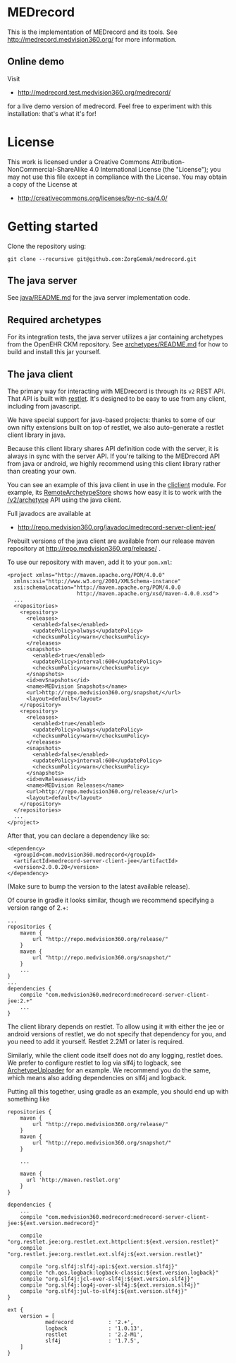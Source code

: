 MEDrecord
=========
This is the implementation of MEDrecord and its tools. See http://medrecord.medvision360.org/ for more information.

Online demo
-----------
Visit

* http://medrecord.test.medvision360.org/medrecord/

for a live demo version of medrecord. Feel free to experiment with this installation: that's what it's for!


License
=======
This work is licensed under a Creative Commons Attribution-NonCommercial-ShareAlike 4.0 International License (the 
"License"); you may not use this file except in compliance with the License. You may obtain a copy of the License at

* http://creativecommons.org/licenses/by-nc-sa/4.0/


Getting started
===============
Clone the repository using:

    git clone --recursive git@github.com:ZorgGemak/medrecord.git


The java server
---------------
See [java/README.md](java/README.md) for the java server implementation code.


Required archetypes
-------------------
For its integration tests, the java server utilizes a jar containing archetypes from the OpenEHR CKM repository.
See [archetypes/README.md](archetypes/README.md) for how to build and install this jar yourself.


The java client
---------------
The primary way for interacting with MEDrecord is through its `v2` REST API. That API is built with
[restlet](http://restlet.org/). It's designed to be easy to use from any client, including from javascript.

We have special support for java-based projects: thanks to some of our own nifty extensions built on top of restlet, 
we also auto-generate a restlet client library in java.

Because this client library shares API definition code with the server, it is always in sync with the server API. If 
you're talking to the MEDrecord API from java or android, we highly recommend using this client library rather than
creating your own.

You can see an example of this java client in use in the [cliclient](java/medrecord-tools/medrecord-tools-cliclient) 
module. For example, its
[RemoteArchetypeStore](java/medrecord-tools/medrecord-tools-cliclient/src/main/java/com/medvision360/medrecord/tools/cliclient/RemoteArchetypeStore.java#L47)
shows how easy it is to work with the
[/v2/archetype](http://medrecord.test.medvision360.org/medrecord/v2/apidocs/#!/com_medvision360_medrecord_api_archetype)
API using the java client.

Full javadocs are available at
* http://repo.medvision360.org/javadoc/medrecord-server-client-jee/

Prebuilt versions of the java client are available from our release maven repository at
http://repo.medvision360.org/release/ .

To use our repository with maven, add it to your `pom.xml`:

    <project xmlns="http://maven.apache.org/POM/4.0.0"
      xmlns:xsi="http://www.w3.org/2001/XMLSchema-instance"
      xsi:schemaLocation="http://maven.apache.org/POM/4.0.0
                          http://maven.apache.org/xsd/maven-4.0.0.xsd">
      ...
      <repositories>
        <repository>
          <releases>
            <enabled>false</enabled>
            <updatePolicy>always</updatePolicy>
            <checksumPolicy>warn</checksumPolicy>
          </releases>
          <snapshots>
            <enabled>true</enabled>
            <updatePolicy>interval:600</updatePolicy>
            <checksumPolicy>warn</checksumPolicy>
          </snapshots>
          <id>mvSnapshots</id>
          <name>MEDvision Snapshots</name>
          <url>http://repo.medvision360.org/snapshot/</url>
          <layout>default</layout>
        </repository>
        <repository>
          <releases>
            <enabled>true</enabled>
            <updatePolicy>always</updatePolicy>
            <checksumPolicy>warn</checksumPolicy>
          </releases>
          <snapshots>
            <enabled>false</enabled>
            <updatePolicy>interval:600</updatePolicy>
            <checksumPolicy>warn</checksumPolicy>
          </snapshots>
          <id>mvReleases</id>
          <name>MEDvision Releases</name>
          <url>http://repo.medvision360.org/release/</url>
          <layout>default</layout>
        </repository>
      </repositories>
      ...
    </project>

After that, you can declare a dependency like so:

    <dependency>
      <groupId>com.medvision360.medrecord</groupId>
      <artifactId>medrecord-server-client-jee</artifactId>
      <version>2.0.0.20</version>
    </dependency>

(Make sure to bump the version to the latest available release).

Of course in gradle it looks similar, though we recommend specifying a version range of 2.+:

    ...
    repositories {
        maven {
            url "http://repo.medvision360.org/release/"
        }
        maven {
            url "http://repo.medvision360.org/snapshot/"
        }
        ...
    }
    ...
    dependencies {
        compile "com.medvision360.medrecord:medrecord-server-client-jee:2.+"
        ...
    }

The client library depends on restlet. To allow using it with either the jee or android versions of restlet, 
we do not specify that dependency for you, and you need to add it yourself. Restlet 2.2M1 or later is required.

Similarly, while the client code itself does not do any logging, restlet does. We prefer to configure restlet to log 
via slf4j to logback, see
[ArchetypeUploader](java/medrecord-tools/medrecord-tools-cliclient/src/main/java/com/medvision360/medrecord/tools/cliclient/ArchetypeUploader.java#L46)
for an example. We recommend you do the same, which means also adding dependencies on slf4j and logback.

Putting all this together, using gradle as an example, you should end up with something like

    repositories {
        maven {
            url "http://repo.medvision360.org/release/"
        }
        maven {
            url "http://repo.medvision360.org/snapshot/"
        }

        ...
        
        maven {
          url 'http://maven.restlet.org'
        }
    }
    
    dependencies {
        ...
        compile "com.medvision360.medrecord:medrecord-server-client-jee:${ext.version.medrecord}"
        
        compile "org.restlet.jee:org.restlet.ext.httpclient:${ext.version.restlet}"
        compile "org.restlet.jee:org.restlet.ext.slf4j:${ext.version.restlet}"
    
        compile "org.slf4j:slf4j-api:${ext.version.slf4j}"
        compile "ch.qos.logback:logback-classic:${ext.version.logback}"
        compile "org.slf4j:jcl-over-slf4j:${ext.version.slf4j}"
        compile "org.slf4j:log4j-over-slf4j:${ext.version.slf4j}"
        compile "org.slf4j:jul-to-slf4j:${ext.version.slf4j}"
    }
    
    ext {
        version = [
                medrecord           : '2.+',
                logback             : '1.0.13',
                restlet             : '2.2-M1',
                slf4j               : '1.7.5',
        ]
    }
